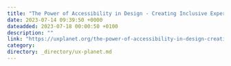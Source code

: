 ```yaml
---
title: "The Power of Accessibility in Design - Creating Inclusive Experiences"
date: 2023-07-14 09:39:50 +0000
dateadded: 2023-07-18 00:00:50 +0100
description: ""
link: "https://uxplanet.org/the-power-of-accessibility-in-design-creating-inclusive-experiences-9149ba2f5ef9?source=rss----819cc2aaeee0---4"
category:
directory: _directory/ux-planet.md
---
```

